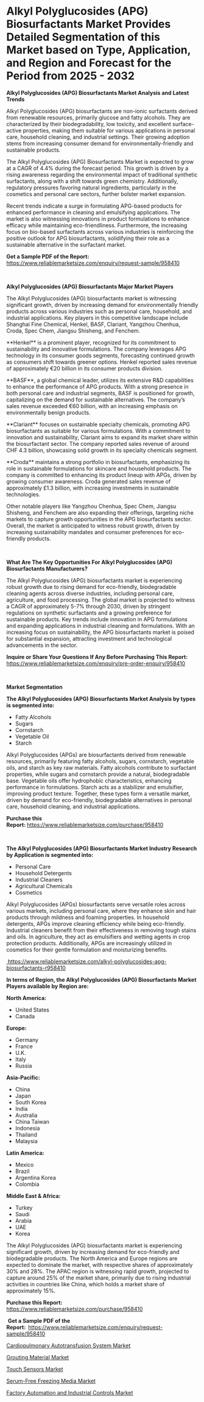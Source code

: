 <p><h1>Alkyl Polyglucosides (APG) Biosurfactants Market Provides Detailed Segmentation of this Market based on Type, Application, and Region and Forecast for the Period from 2025 - 2032</h1></p><p><strong>Alkyl Polyglucosides (APG) Biosurfactants Market Analysis and Latest Trends</strong></p>
<p><p>Alkyl Polyglucosides (APG) biosurfactants are non-ionic surfactants derived from renewable resources, primarily glucose and fatty alcohols. They are characterized by their biodegradability, low toxicity, and excellent surface-active properties, making them suitable for various applications in personal care, household cleaning, and industrial settings. Their growing adoption stems from increasing consumer demand for environmentally-friendly and sustainable products.</p><p>The Alkyl Polyglucosides (APG) Biosurfactants Market is expected to grow at a CAGR of 4.4% during the forecast period. This growth is driven by a rising awareness regarding the environmental impact of traditional synthetic surfactants, along with a shift towards green chemistry. Additionally, regulatory pressures favoring natural ingredients, particularly in the cosmetics and personal care sectors, further bolster market expansion.</p><p>Recent trends indicate a surge in formulating APG-based products for enhanced performance in cleaning and emulsifying applications. The market is also witnessing innovations in product formulations to enhance efficacy while maintaining eco-friendliness. Furthermore, the increasing focus on bio-based surfactants across various industries is reinforcing the positive outlook for APG biosurfactants, solidifying their role as a sustainable alternative in the surfactant market.</p></p>
<p><strong>Get a Sample PDF of the Report:&nbsp;</strong> <a href="https://www.reliablemarketsize.com/enquiry/request-sample/958410?utm_campaign=1845&utm_medium=2&utm_source=Github&utm_content=ia&utm_term=21032025&utm_id=alkyl-polyglucosides-apg-biosurfactants">https://www.reliablemarketsize.com/enquiry/request-sample/958410</a></p>
<p>&nbsp;</p>
<p><strong>Alkyl Polyglucosides (APG) Biosurfactants Major Market Players</strong></p>
<p><p>The Alkyl Polyglucosides (APG) biosurfactants market is witnessing significant growth, driven by increasing demand for environmentally friendly products across various industries such as personal care, household, and industrial applications. Key players in this competitive landscape include Shanghai Fine Chemical, Henkel, BASF, Clariant, Yangzhou Chenhua, Croda, Spec Chem, Jiangsu Shisheng, and Fenchem.</p><p>**Henkel** is a prominent player, recognized for its commitment to sustainability and innovative formulations. The company leverages APG technology in its consumer goods segments, forecasting continued growth as consumers shift towards greener options. Henkel reported sales revenue of approximately €20 billion in its consumer products division.</p><p>**BASF**, a global chemical leader, utilizes its extensive R&D capabilities to enhance the performance of APG products. With a strong presence in both personal care and industrial segments, BASF is positioned for growth, capitalizing on the demand for sustainable alternatives. The company’s sales revenue exceeded €60 billion, with an increasing emphasis on environmentally benign products.</p><p>**Clariant** focuses on sustainable specialty chemicals, promoting APG biosurfactants as suitable for various formulations. With a commitment to innovation and sustainability, Clariant aims to expand its market share within the biosurfactant sector. The company reported sales revenue of around CHF 4.3 billion, showcasing solid growth in its specialty chemicals segment.</p><p>**Croda** maintains a strong portfolio in biosurfactants, emphasizing its role in sustainable formulations for skincare and household products. The company is committed to enhancing its product lineup with APGs, driven by growing consumer awareness. Croda generated sales revenue of approximately £1.3 billion, with increasing investments in sustainable technologies.</p><p>Other notable players like Yangzhou Chenhua, Spec Chem, Jiangsu Shisheng, and Fenchem are also expanding their offerings, targeting niche markets to capture growth opportunities in the APG biosurfactants sector. Overall, the market is anticipated to witness robust growth, driven by increasing sustainability mandates and consumer preferences for eco-friendly products.</p></p>
<p>&nbsp;</p>
<p><strong>What Are The Key Opportunities For Alkyl Polyglucosides (APG) Biosurfactants Manufacturers?</strong></p>
<p><p>The Alkyl Polyglucosides (APG) biosurfactants market is experiencing robust growth due to rising demand for eco-friendly, biodegradable cleaning agents across diverse industries, including personal care, agriculture, and food processing. The global market is projected to witness a CAGR of approximately 5-7% through 2030, driven by stringent regulations on synthetic surfactants and a growing preference for sustainable products. Key trends include innovation in APG formulations and expanding applications in industrial cleaning and formulations. With an increasing focus on sustainability, the APG biosurfactants market is poised for substantial expansion, attracting investment and technological advancements in the sector.</p></p>
<p><strong>Inquire or Share Your Questions If Any Before Purchasing This Report:</strong> <a href="https://www.reliablemarketsize.com/enquiry/pre-order-enquiry/958410?utm_campaign=1845&utm_medium=2&utm_source=Github&utm_content=ia&utm_term=21032025&utm_id=alkyl-polyglucosides-apg-biosurfactants">https://www.reliablemarketsize.com/enquiry/pre-order-enquiry/958410</a></p>
<p>&nbsp;</p>
<p><strong>Market Segmentation</strong></p>
<p><strong>The Alkyl Polyglucosides (APG) Biosurfactants Market Analysis by types is segmented into:</strong></p>
<p><ul><li>Fatty Alcohols</li><li>Sugars</li><li>Cornstarch</li><li>Vegetable Oil</li><li>Starch</li></ul></p>
<p><p>Alkyl Polyglucosides (APGs) are biosurfactants derived from renewable resources, primarily featuring fatty alcohols, sugars, cornstarch, vegetable oils, and starch as key raw materials. Fatty alcohols contribute to surfactant properties, while sugars and cornstarch provide a natural, biodegradable base. Vegetable oils offer hydrophobic characteristics, enhancing performance in formulations. Starch acts as a stabilizer and emulsifier, improving product texture. Together, these types form a versatile market, driven by demand for eco-friendly, biodegradable alternatives in personal care, household cleaning, and industrial applications.</p></p>
<p><strong>Purchase this Report:&nbsp;</strong><a href="https://www.reliablemarketsize.com/purchase/958410?utm_campaign=1845&utm_medium=2&utm_source=Github&utm_content=ia&utm_term=21032025&utm_id=alkyl-polyglucosides-apg-biosurfactants">https://www.reliablemarketsize.com/purchase/958410</a></p>
<p>&nbsp;</p>
<p><strong>The Alkyl Polyglucosides (APG) Biosurfactants Market Industry Research by Application is segmented into:</strong></p>
<p><ul><li>Personal Care</li><li>Household Detergents</li><li>Industrial Cleaners</li><li>Agricultural Chemicals</li><li>Cosmetics</li></ul></p>
<p><p>Alkyl Polyglucosides (APGs) biosurfactants serve versatile roles across various markets, including personal care, where they enhance skin and hair products through mildness and foaming properties. In household detergents, APGs improve cleaning efficiency while being eco-friendly. Industrial cleaners benefit from their effectiveness in removing tough stains and oils. In agriculture, they act as emulsifiers and wetting agents in crop protection products. Additionally, APGs are increasingly utilized in cosmetics for their gentle formulation and moisturizing benefits.</p></p>
<p><a href="https://www.reliablemarketsize.com/alkyl-polyglucosides-apg-biosurfactants-r958410?utm_campaign=1845&utm_medium=2&utm_source=Github&utm_content=ia&utm_term=21032025&utm_id=alkyl-polyglucosides-apg-biosurfactants">&nbsp;https://www.reliablemarketsize.com/alkyl-polyglucosides-apg-biosurfactants-r958410</a></p>
<p><strong>In terms of Region, the Alkyl Polyglucosides (APG) Biosurfactants Market Players available by Region are:</strong></p>
<p>
    <p> <strong> North America: </strong>
        <ul>
            <li>United States</li>
            <li>Canada</li>
        </ul>
        </p> 
    <p> <strong> Europe: </strong>
        <ul>
            <li>Germany</li>
            <li>France</li>
            <li>U.K.</li>
            <li>Italy</li>
            <li>Russia</li>
        </ul>
        </p> 
    <p> <strong> Asia-Pacific: </strong>
        <ul>
            <li>China</li>
            <li>Japan</li>
            <li>South Korea</li>
            <li>India</li>
            <li>Australia</li>
            <li>China Taiwan</li>
            <li>Indonesia</li>
            <li>Thailand</li>
            <li>Malaysia</li>
        </ul>
        </p> 
    <p> <strong> Latin America: </strong>
        <ul>
            <li>Mexico</li>
            <li>Brazil</li>
            <li>Argentina Korea</li>
            <li>Colombia</li>
        </ul>
        </p> 
    <p> <strong> Middle East & Africa: </strong>
        <ul>
            <li>Turkey</li>
            <li>Saudi</li>
            <li>Arabia</li>
            <li>UAE</li>
            <li>Korea</li>
        </ul>
    </p>
    </p>
<p><p>The Alkyl Polyglucosides (APG) biosurfactants market is experiencing significant growth, driven by increasing demand for eco-friendly and biodegradable products. The North America and Europe regions are expected to dominate the market, with respective shares of approximately 30% and 28%. The APAC region is witnessing rapid growth, projected to capture around 25% of the market share, primarily due to rising industrial activities in countries like China, which holds a market share of approximately 15%.</p></p>
<p><strong>Purchase this Report: </strong><a href="https://www.reliablemarketsize.com/purchase/958410?utm_campaign=1845&utm_medium=2&utm_source=Github&utm_content=ia&utm_term=21032025&utm_id=alkyl-polyglucosides-apg-biosurfactants">https://www.reliablemarketsize.com/purchase/958410</a></p>
<p>&nbsp;<strong>Get a Sample PDF of the Report:&nbsp;&nbsp;</strong><a href="https://www.reliablemarketsize.com/enquiry/request-sample/958410?utm_campaign=1845&utm_medium=2&utm_source=Github&utm_content=ia&utm_term=21032025&utm_id=alkyl-polyglucosides-apg-biosurfactants">https://www.reliablemarketsize.com/enquiry/request-sample/958410</a></p>
<p><strong></strong></p>
<p><p><a href="https://github.com/astadtetcha28/Market-Research-Report-List-1/blob/main/cardiopulmonary-autotransfusion-system-market.md?utm_campaign=1845&utm_medium=2&utm_source=Github&utm_content=ia&utm_term=21032025&utm_id=alkyl-polyglucosides-apg-biosurfactants">Cardiopulmonary Autotransfusion System Market</a></p><p><a href="https://github.com/heeildannas/Market-Research-Report-List-1/blob/main/grouting-material-market.md?utm_campaign=1845&utm_medium=2&utm_source=Github&utm_content=ia&utm_term=21032025&utm_id=alkyl-polyglucosides-apg-biosurfactants">Grouting Material Market</a></p><p><a href="https://github.com/geresalgieaz/Market-Research-Report-List-1/blob/main/touch-sensors-market.md?utm_campaign=1845&utm_medium=2&utm_source=Github&utm_content=ia&utm_term=21032025&utm_id=alkyl-polyglucosides-apg-biosurfactants">Touch Sensors Market</a></p><p><a href="https://github.com/sibellanikmn/Market-Research-Report-List-1/blob/main/serum-free-freezing-media-market.md?utm_campaign=1845&utm_medium=2&utm_source=Github&utm_content=ia&utm_term=21032025&utm_id=alkyl-polyglucosides-apg-biosurfactants">Serum-Free Freezing Media Market</a></p><p><a href="https://github.com/ceranamaduvq/Market-Research-Report-List-1/blob/main/factory-automation-and-industrial-controls-market.md?utm_campaign=1845&utm_medium=2&utm_source=Github&utm_content=ia&utm_term=21032025&utm_id=alkyl-polyglucosides-apg-biosurfactants">Factory Automation and Industrial Controls Market</a></p></p>